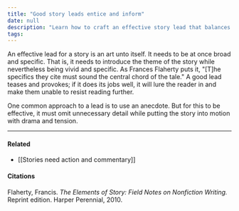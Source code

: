 ```yaml
---
title: "Good story leads entice and inform"
date: null
description: "Learn how to craft an effective story lead that balances broad themes with vivid specifics to engage readers and build tension, using anecdotes and strong storytelling techniques."
tags: 
---
```


An effective lead for a story is an art unto itself. It needs to be at once broad and specific. That is, it needs to introduce the theme of the story while nevertheless being vivid and specific. As Frances Flaherty puts it, "[T]he specifics they cite must sound the central chord of the tale." A good lead teases and provokes; if it does its jobs well, it will lure the reader in and make them unable to resist reading further.

One common approach to a lead is to use an anecdote. But for this to be effective, it must omit unnecessary detail while putting the story into motion with drama and tension.

---

#### Related

- [[Stories need action and commentary]]

#### Citations

Flaherty, Francis. _The Elements of Story: Field Notes on Nonfiction Writing._ Reprint edition. Harper Perennial, 2010.

